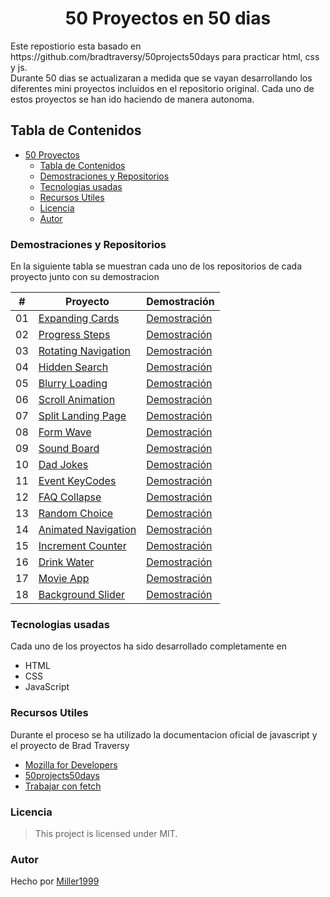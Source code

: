 <h1 align="center" id="title"> 50 Proyectos en 50 dias </h1>
Este repostiorio esta basado en https://github.com/bradtraversy/50projects50days para practicar html, css y js.
<br>
Durante 50 dias se actualizaran a medida que se vayan desarrollando los diferentes mini proyectos incluidos en el repositorio original. Cada uno de estos proyectos se han ido haciendo de manera autonoma.

## Tabla de Contenidos
- [50 Proyectos](#title)
  - [Tabla de Contenidos](#tabla-de-contenidos)
  - [Demostraciones y Repositorios](#demostraciones-y-repositorios)
  - [Tecnologias usadas](#tecnologias-usadas)
  - [Recursos Utiles](#recursos-utiles)
  - [Licencia](#licencia)
  - [Autor](#autor)
### Demostraciones y Repositorios
En la siguiente tabla se muestran cada uno de los repositorios de cada proyecto junto con su demostracion

|  #  | Proyecto                                                                                              | Demostración                                                                  |
| :-: | ----------------------------------------------------------------------------------------------------- | ------------------------------------------------------------------------------|
| 01  | [Expanding Cards](https://github.com/Miller1999/50Proyectos/tree/main/1%20Expanding%20Cards)          | [Demostración](https://50-proyectos-1-expandingcards.vercel.app/)             |
| 02  | [Progress Steps](https://github.com/Miller1999/50Proyectos/tree/main/2%20Progress%20Steps)            | [Demostración](https://50-proyectos-2-progress-steps.vercel.app/)             |
| 03  | [Rotating Navigation](https://github.com/Miller1999/50Proyectos/tree/main/3%20Rotating%20Navigation)  | [Demostración](https://50-proyectos-3-rotating-navigation.vercel.app/)        |
| 04  | [Hidden Search](https://github.com/Miller1999/50Proyectos/tree/main/4%20Hidden%20Search)              | [Demostración](https://50-proyectos-4-hidden-search.vercel.app/)              |
| 05  | [Blurry Loading](https://github.com/Miller1999/50Proyectos/tree/main/5%20Blurry%20Loading)            | [Demostración](https://50-proyectos-5-blurry-loading.vercel.app)              |
| 06  | [Scroll Animation](https://github.com/Miller1999/50Proyectos/tree/main/6%20Scroll%20Animation)        | [Demostración](https://50-proyectos-6-scroll-animation.vercel.app/)           |
| 07  | [Split Landing Page](https://github.com/Miller1999/50Proyectos/tree/main/7%20Split%20Landing%20Page)  | [Demostración](https://50-proyectos-7-split-landing-page.vercel.app/)         |
| 08  | [Form Wave](https://github.com/Miller1999/50Proyectos/tree/main/8%20Form%20Wave)                      | [Demostración](https://50-proyectos-8-form-wave.vercel.app/)                  |
| 09  | [Sound Board](https://github.com/Miller1999/50Proyectos/tree/main/9%20Sound%20Board)                  | [Demostración](https://50-proyectos-9-sound-board.vercel.app/)                |
| 10  | [Dad Jokes](https://github.com/Miller1999/50Proyectos/tree/main/10%20Dad%20Jokes)                     | [Demostración](https://50-proyecto-10-dad-jokes.vercel.app/)                  |
| 11  | [Event KeyCodes](https://github.com/Miller1999/50Proyectos/tree/main/11%20Event%20KeyCodes)           | [Demostración](https://50-proyectos-11-event-keycodes.vercel.app/)            |
| 12  | [FAQ Collapse](https://github.com/Miller1999/50Proyectos/tree/main/12%20FAQ%20Collapse)               | [Demostración](https://50-proyectos-12-faq-collapse.vercel.app/)              |
| 13  | [Random Choice](https://github.com/Miller1999/50Proyectos/tree/main/13%20Random%20Choice)             | [Demostración](https://50-proyectos-13-random-choice.vercel.app)              |
| 14  | [Animated Navigation](https://github.com/Miller1999/50Proyectos/tree/main/14%20Animated%20Navigation) | [Demostración](https://50-proyectos-14-animated-navigation.vercel.app/)       |
| 15  | [Increment Counter](https://github.com/Miller1999/50Proyectos/tree/main/15%20Increment%20Counter)     | [Demostración](https://50-proyectos-15-increment-counter.vercel.app)          |
| 16  | [Drink Water](https://github.com/Miller1999/50Proyectos/tree/main/16%20Drink%20Water)                 | [Demostración](https://50-proyectos-16-drink-water.vercel.app/)               |
| 17  | [Movie App](https://github.com/Miller1999/50Proyectos/tree/main/17%20Movie%20App)                     | [Demostración](https://50-proyectos-17-movie-app.vercel.app)                  |
| 18  | [Background Slider](https://github.com/Miller1999/50Proyectos/tree/main/18%20Background%20Slider)     | [Demostración](https://50-proyectos-18-background-slider.vercel.app)          |


### Tecnologias usadas
Cada uno de los proyectos ha sido desarrollado completamente en 
- HTML
- CSS
- JavaScript
### Recursos Utiles
Durante el proceso se ha utilizado la documentacion oficial de javascript y el proyecto de Brad Traversy
- [Mozilla for Developers](https://developer.mozilla.org/es/)
- [50projects50days](https://github.com/bradtraversy/50projects50days/tree/master)
- [Trabajar con fetch](https://medium.com/williambastidasblog/cómo-llamar-a-una-api-rest-desde-javascript-4c5a42fb331)
### Licencia
> This project is licensed under MIT.
### Autor
Hecho por [Miller1999](https://github.com/Miller1999)
